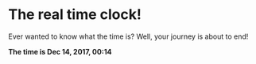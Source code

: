 # The real time clock!

Ever wanted to know what the time is? Well, your journey is about to end!

**The time is Dec 14, 2017, 00:14**